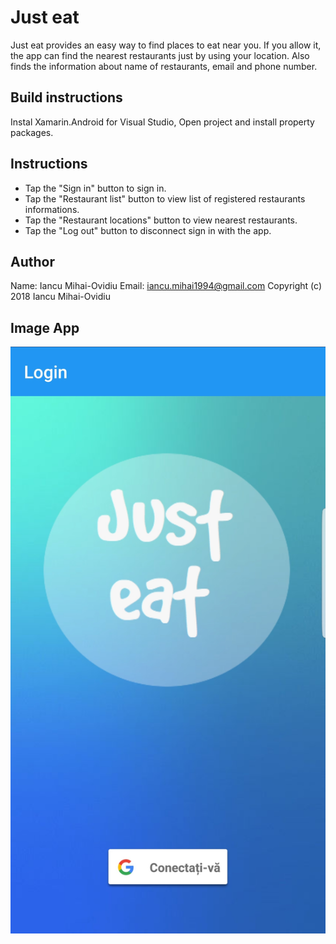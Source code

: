 Just eat
=====================

Just eat provides an easy way to find places to eat near you. 
If you allow it, the app can find the nearest restaurants just by using your location. Also finds the information about name of restaurants, email and phone number.

Build instructions
------------------
Instal Xamarin.Android for Visual Studio, Open project and install property packages. 

Instructions
------------
* Tap the "Sign in" button to sign in.
* Tap the "Restaurant list" button to view list of registered restaurants informations.
* Tap the "Restaurant locations" button to view nearest restaurants.
* Tap the "Log out" button to disconnect sign in with the app.

Author
-------
Name: Iancu Mihai-Ovidiu
Email: iancu.mihai1994@gmail.com
Copyright (c) 2018 Iancu Mihai-Ovidiu

Image App
----------
![alt text](https://github.com/iancumihai/mobile-programming/blob/master/Just%20eat/JustEat.png "Logo Title Text 1")
